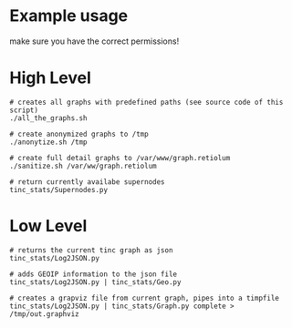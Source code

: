 # Example usage
make sure you have the correct permissions!

# High Level

    # creates all graphs with predefined paths (see source code of this script)
    ./all_the_graphs.sh

    # create anonymized graphs to /tmp
    ./anonytize.sh /tmp
    
    # create full detail graphs to /var/www/graph.retiolum
    ./sanitize.sh /var/ww/graph.retiolum

    # return currently availabe supernodes
    tinc_stats/Supernodes.py

# Low Level

    # returns the current tinc graph as json
    tinc_stats/Log2JSON.py

    # adds GEOIP information to the json file
    tinc_stats/Log2JSON.py | tinc_stats/Geo.py

    # creates a grapviz file from current graph, pipes into a timpfile
    tinc_stats/Log2JSON.py | tinc_stats/Graph.py complete > /tmp/out.graphviz
